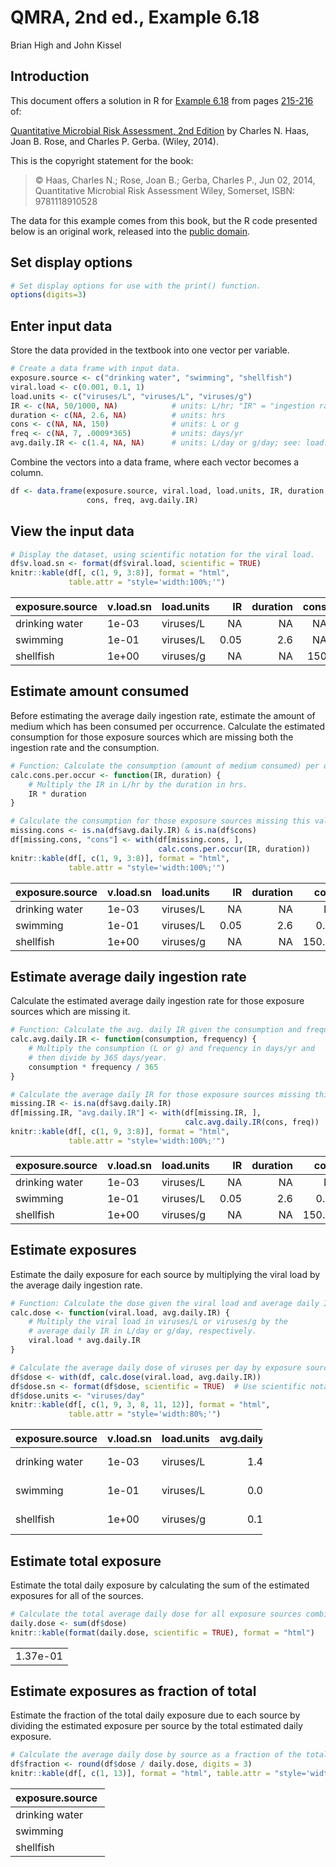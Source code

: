 # QMRA, 2nd ed., Example 6.18
Brian High and John Kissel  

## Introduction

This document offers a solution in R for [Example 6.18](images/ex0618.png) from pages 
[215-216](https://onlinelibrary.wiley.com/doi/pdf/10.1002/9781118910030.ch6#page=57) of:

[Quantitative Microbial Risk Assessment, 2nd Edition](http://www.wiley.com/WileyCDA/WileyTitle/productCd-1118145291,subjectCd-CH20.html) 
by Charles N. Haas, Joan B. Rose, and Charles P. Gerba. (Wiley, 2014).

This is the copyright statement for the book:

> © Haas, Charles N.; Rose, Joan B.; Gerba, Charles P., Jun 02, 2014, 
> Quantitative Microbial Risk Assessment Wiley, Somerset, ISBN: 9781118910528

The data for this example comes from this book, but the R code presented below 
is an original work, released into the 
[public domain](https://creativecommons.org/publicdomain/zero/1.0/).

## Set display options


```r
# Set display options for use with the print() function.
options(digits=3)
```

## Enter input data

Store the data provided in the textbook into one vector per variable. 


```r
# Create a data frame with input data.
exposure.source <- c("drinking water", "swimming", "shellfish")
viral.load <- c(0.001, 0.1, 1)
load.units <- c("viruses/L", "viruses/L", "viruses/g")
IR <- c(NA, 50/1000, NA)            # units: L/hr; "IR" = "ingestion rate"
duration <- c(NA, 2.6, NA)          # units: hrs
cons <- c(NA, NA, 150)              # units: L or g
freq <- c(NA, 7, .0009*365)         # units: days/yr
avg.daily.IR <- c(1.4, NA, NA)      # units: L/day or g/day; see: load.units
```

Combine the vectors into a data frame, where each vector becomes a column.


```r
df <- data.frame(exposure.source, viral.load, load.units, IR, duration, 
                 cons, freq, avg.daily.IR)
```

## View the input data


```r
# Display the dataset, using scientific notation for the viral load.
df$v.load.sn <- format(df$viral.load, scientific = TRUE)
knitr::kable(df[, c(1, 9, 3:8)], format = "html", 
             table.attr = "style='width:100%;'")
```

<table style='width:100%;'>
 <thead>
  <tr>
   <th style="text-align:left;"> exposure.source </th>
   <th style="text-align:left;"> v.load.sn </th>
   <th style="text-align:left;"> load.units </th>
   <th style="text-align:right;"> IR </th>
   <th style="text-align:right;"> duration </th>
   <th style="text-align:right;"> cons </th>
   <th style="text-align:right;"> freq </th>
   <th style="text-align:right;"> avg.daily.IR </th>
  </tr>
 </thead>
<tbody>
  <tr>
   <td style="text-align:left;"> drinking water </td>
   <td style="text-align:left;"> 1e-03 </td>
   <td style="text-align:left;"> viruses/L </td>
   <td style="text-align:right;"> NA </td>
   <td style="text-align:right;"> NA </td>
   <td style="text-align:right;"> NA </td>
   <td style="text-align:right;"> NA </td>
   <td style="text-align:right;"> 1.4 </td>
  </tr>
  <tr>
   <td style="text-align:left;"> swimming </td>
   <td style="text-align:left;"> 1e-01 </td>
   <td style="text-align:left;"> viruses/L </td>
   <td style="text-align:right;"> 0.05 </td>
   <td style="text-align:right;"> 2.6 </td>
   <td style="text-align:right;"> NA </td>
   <td style="text-align:right;"> 7.000 </td>
   <td style="text-align:right;"> NA </td>
  </tr>
  <tr>
   <td style="text-align:left;"> shellfish </td>
   <td style="text-align:left;"> 1e+00 </td>
   <td style="text-align:left;"> viruses/g </td>
   <td style="text-align:right;"> NA </td>
   <td style="text-align:right;"> NA </td>
   <td style="text-align:right;"> 150 </td>
   <td style="text-align:right;"> 0.328 </td>
   <td style="text-align:right;"> NA </td>
  </tr>
</tbody>
</table>

## Estimate amount consumed

Before estimating the average daily ingestion rate, estimate the amount
of medium which has been consumed per occurrence. Calculate the estimated 
consumption for those exposure sources which are missing both the ingestion 
rate and the consumption.


```r
# Function: Calculate the consumption (amount of medium consumed) per occurrence.
calc.cons.per.occur <- function(IR, duration) {
    # Multiply the IR in L/hr by the duration in hrs.
    IR * duration
}

# Calculate the consumption for those exposure sources missing this value.
missing.cons <- is.na(df$avg.daily.IR) & is.na(df$cons)
df[missing.cons, "cons"] <- with(df[missing.cons, ], 
                                 calc.cons.per.occur(IR, duration))
knitr::kable(df[, c(1, 9, 3:8)], format = "html", 
             table.attr = "style='width:100%;'")
```

<table style='width:100%;'>
 <thead>
  <tr>
   <th style="text-align:left;"> exposure.source </th>
   <th style="text-align:left;"> v.load.sn </th>
   <th style="text-align:left;"> load.units </th>
   <th style="text-align:right;"> IR </th>
   <th style="text-align:right;"> duration </th>
   <th style="text-align:right;"> cons </th>
   <th style="text-align:right;"> freq </th>
   <th style="text-align:right;"> avg.daily.IR </th>
  </tr>
 </thead>
<tbody>
  <tr>
   <td style="text-align:left;"> drinking water </td>
   <td style="text-align:left;"> 1e-03 </td>
   <td style="text-align:left;"> viruses/L </td>
   <td style="text-align:right;"> NA </td>
   <td style="text-align:right;"> NA </td>
   <td style="text-align:right;"> NA </td>
   <td style="text-align:right;"> NA </td>
   <td style="text-align:right;"> 1.4 </td>
  </tr>
  <tr>
   <td style="text-align:left;"> swimming </td>
   <td style="text-align:left;"> 1e-01 </td>
   <td style="text-align:left;"> viruses/L </td>
   <td style="text-align:right;"> 0.05 </td>
   <td style="text-align:right;"> 2.6 </td>
   <td style="text-align:right;"> 0.13 </td>
   <td style="text-align:right;"> 7.000 </td>
   <td style="text-align:right;"> NA </td>
  </tr>
  <tr>
   <td style="text-align:left;"> shellfish </td>
   <td style="text-align:left;"> 1e+00 </td>
   <td style="text-align:left;"> viruses/g </td>
   <td style="text-align:right;"> NA </td>
   <td style="text-align:right;"> NA </td>
   <td style="text-align:right;"> 150.00 </td>
   <td style="text-align:right;"> 0.328 </td>
   <td style="text-align:right;"> NA </td>
  </tr>
</tbody>
</table>

## Estimate average daily ingestion rate

Calculate the estimated average daily ingestion rate for those exposure sources 
which are missing it.


```r
# Function: Calculate the avg. daily IR given the consumption and frequency.
calc.avg.daily.IR <- function(consumption, frequency) {
    # Multiply the consumption (L or g) and frequency in days/yr and 
    # then divide by 365 days/year.
    consumption * frequency / 365
}

# Calculate the average daily IR for those exposure sources missing this value.
missing.IR <- is.na(df$avg.daily.IR)
df[missing.IR, "avg.daily.IR"] <- with(df[missing.IR, ], 
                                       calc.avg.daily.IR(cons, freq))
knitr::kable(df[, c(1, 9, 3:8)], format = "html", 
             table.attr = "style='width:100%;'")
```

<table style='width:100%;'>
 <thead>
  <tr>
   <th style="text-align:left;"> exposure.source </th>
   <th style="text-align:left;"> v.load.sn </th>
   <th style="text-align:left;"> load.units </th>
   <th style="text-align:right;"> IR </th>
   <th style="text-align:right;"> duration </th>
   <th style="text-align:right;"> cons </th>
   <th style="text-align:right;"> freq </th>
   <th style="text-align:right;"> avg.daily.IR </th>
  </tr>
 </thead>
<tbody>
  <tr>
   <td style="text-align:left;"> drinking water </td>
   <td style="text-align:left;"> 1e-03 </td>
   <td style="text-align:left;"> viruses/L </td>
   <td style="text-align:right;"> NA </td>
   <td style="text-align:right;"> NA </td>
   <td style="text-align:right;"> NA </td>
   <td style="text-align:right;"> NA </td>
   <td style="text-align:right;"> 1.400 </td>
  </tr>
  <tr>
   <td style="text-align:left;"> swimming </td>
   <td style="text-align:left;"> 1e-01 </td>
   <td style="text-align:left;"> viruses/L </td>
   <td style="text-align:right;"> 0.05 </td>
   <td style="text-align:right;"> 2.6 </td>
   <td style="text-align:right;"> 0.13 </td>
   <td style="text-align:right;"> 7.000 </td>
   <td style="text-align:right;"> 0.002 </td>
  </tr>
  <tr>
   <td style="text-align:left;"> shellfish </td>
   <td style="text-align:left;"> 1e+00 </td>
   <td style="text-align:left;"> viruses/g </td>
   <td style="text-align:right;"> NA </td>
   <td style="text-align:right;"> NA </td>
   <td style="text-align:right;"> 150.00 </td>
   <td style="text-align:right;"> 0.328 </td>
   <td style="text-align:right;"> 0.135 </td>
  </tr>
</tbody>
</table>

## Estimate exposures

Estimate the daily exposure for each source by multiplying the viral load by 
the average daily ingestion rate.


```r
# Function: Calculate the dose given the viral load and average daily IR.
calc.dose <- function(viral.load, avg.daily.IR) {
    # Multiply the viral load in viruses/L or viruses/g by the 
    # average daily IR in L/day or g/day, respectively.
    viral.load * avg.daily.IR
}

# Calculate the average daily dose of viruses per day by exposure source.
df$dose <- with(df, calc.dose(viral.load, avg.daily.IR))
df$dose.sn <- format(df$dose, scientific = TRUE)  # Use scientific notation.
df$dose.units <- "viruses/day"
knitr::kable(df[, c(1, 9, 3, 8, 11, 12)], format = "html", 
             table.attr = "style='width:80%;'")
```

<table style='width:80%;'>
 <thead>
  <tr>
   <th style="text-align:left;"> exposure.source </th>
   <th style="text-align:left;"> v.load.sn </th>
   <th style="text-align:left;"> load.units </th>
   <th style="text-align:right;"> avg.daily.IR </th>
   <th style="text-align:left;"> dose.sn </th>
   <th style="text-align:left;"> dose.units </th>
  </tr>
 </thead>
<tbody>
  <tr>
   <td style="text-align:left;"> drinking water </td>
   <td style="text-align:left;"> 1e-03 </td>
   <td style="text-align:left;"> viruses/L </td>
   <td style="text-align:right;"> 1.400 </td>
   <td style="text-align:left;"> 1.40e-03 </td>
   <td style="text-align:left;"> viruses/day </td>
  </tr>
  <tr>
   <td style="text-align:left;"> swimming </td>
   <td style="text-align:left;"> 1e-01 </td>
   <td style="text-align:left;"> viruses/L </td>
   <td style="text-align:right;"> 0.002 </td>
   <td style="text-align:left;"> 2.49e-04 </td>
   <td style="text-align:left;"> viruses/day </td>
  </tr>
  <tr>
   <td style="text-align:left;"> shellfish </td>
   <td style="text-align:left;"> 1e+00 </td>
   <td style="text-align:left;"> viruses/g </td>
   <td style="text-align:right;"> 0.135 </td>
   <td style="text-align:left;"> 1.35e-01 </td>
   <td style="text-align:left;"> viruses/day </td>
  </tr>
</tbody>
</table>

## Estimate total exposure

Estimate the total daily exposure by calculating the sum of the estimated 
exposures for all of the sources.


```r
# Calculate the total average daily dose for all exposure sources combined.
daily.dose <- sum(df$dose)
knitr::kable(format(daily.dose, scientific = TRUE), format = "html")
```

<table>
<tbody>
  <tr>
   <td style="text-align:left;"> 1.37e-01 </td>
  </tr>
</tbody>
</table>

## Estimate exposures as fraction of total

Estimate the fraction of the total daily exposure due to each source by 
dividing the estimated exposure per source by the total estimated daily 
exposure.


```r
# Calculate the average daily dose by source as a fraction of the total.
df$fraction <- round(df$dose / daily.dose, digits = 3)
knitr::kable(df[, c(1, 13)], format = "html", table.attr = "style='width:30%;'")
```

<table style='width:30%;'>
 <thead>
  <tr>
   <th style="text-align:left;"> exposure.source </th>
   <th style="text-align:right;"> fraction </th>
  </tr>
 </thead>
<tbody>
  <tr>
   <td style="text-align:left;"> drinking water </td>
   <td style="text-align:right;"> 0.010 </td>
  </tr>
  <tr>
   <td style="text-align:left;"> swimming </td>
   <td style="text-align:right;"> 0.002 </td>
  </tr>
  <tr>
   <td style="text-align:left;"> shellfish </td>
   <td style="text-align:right;"> 0.988 </td>
  </tr>
</tbody>
</table>
